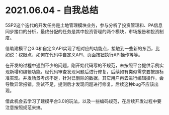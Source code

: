 # 2021.06.04 - 自我总结

5SP2这个迭代的开发任务是土地管理模块业务，参与分析了投资管理和、PA信息同步接口的分析，最终分配的任务是其中投资管理的两个模块，市场报告和投资制度。

借助建模平台3.0和自定义API实现了相对应的功能点，接触到一些新的东西，比如说：权限点、如何在代码中自定义API、页面按钮执行API操作等等。

在开发的过程中遇到不少的问题，刚开始代码写的不规范，未按照平台提供示例实现新增和编辑功能。经代码审查发现问题后进行修复，后续如有类似需求要按照标准实现。并发场景考虑不足，针对已删除的数据，其它用户再去进行编辑操作，会导致异常报错。测试不足，提测后才发现问题进行修复。后续这种bug不应该出现。

借此机会去学习了建模平台3.0的玩法，以及一些编码规范，在后续开发过程中要注意按照规范来搞。
